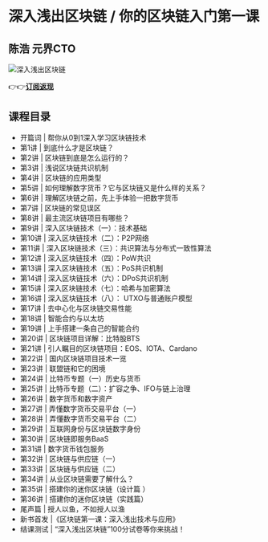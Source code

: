 深入浅出区块链 / 你的区块链入门第一课
====================

陈浩 **元界CTO**
------------

![深入浅出区块链](https://www.geekgay.com/storage/geek/geek_dd0ba7b27c46156cff7f70a4593c93d3.jpg)  
  
👉👉[**订阅返现**](https://time.geekbang.org/column/intro/100005701?code=VrheT%2Fg03lD5FWenQTOT3TQ-6Vnfs5Srb0OYMBezo6w%3D "深入浅出区块链")  
  
课程目录
----

  
  
- 开篇词 | 帮你从0到1深入学习区块链技术
- 第1讲 | 到底什么才是区块链？
- 第2讲 | 区块链到底是怎么运行的？
- 第3讲 | 浅说区块链共识机制
- 第4讲 | 区块链的应用类型
- 第5讲 | 如何理解数字货币？它与区块链又是什么样的关系？
- 第6讲 | 理解区块链之前，先上手体验一把数字货币
- 第7讲 | 区块链的常见误区
- 第8讲 | 最主流区块链项目有哪些？
- 第9讲 | 深入区块链技术（一）：技术基础
- 第10讲 | 深入区块链技术（二）：P2P网络
- 第11讲 | 深入区块链技术（三）：共识算法与分布式一致性算法
- 第12讲 | 深入区块链技术（四）：PoW共识
- 第13讲 | 深入区块链技术（五）：PoS共识机制
- 第14讲 | 深入区块链技术（六）：DPoS共识机制
- 第15讲 | 深入区块链技术（七）：哈希与加密算法
- 第16讲 | 深入区块链技术（八）： UTXO与普通账户模型
- 第17讲 | 去中心化与区块链交易性能
- 第18讲 | 智能合约与以太坊
- 第19讲 | 上手搭建一条自己的智能合约
- 第20讲 | 区块链项目详解：比特股BTS
- 第21讲 | 引人瞩目的区块链项目：EOS、IOTA、Cardano
- 第22讲 | 国内区块链项目技术一览
- 第23讲 | 联盟链和它的困境
- 第24讲 | 比特币专题（一）历史与货币
- 第25讲 | 比特币专题（二）：扩容之争、IFO与链上治理
- 第26讲 | 数字货币和数字资产
- 第27讲 | 弄懂数字货币交易平台（一）
- 第28讲 | 弄懂数字货币交易平台（二）
- 第29讲 | 互联网身份与区块链数字身份
- 第30讲 | 区块链即服务BaaS
- 第31讲 | 数字货币钱包服务
- 第32讲 | 区块链与供应链（一）
- 第33讲 | 区块链与供应链（二）
- 第34讲 | 从业区块链需要了解什么？
- 第35讲 | 搭建你的迷你区块链（设计篇 ）
- 第36讲 | 搭建你的迷你区块链（实践篇）
- 尾声篇 | 授人以鱼，不如授人以渔
- 新书首发 |《区块链第一课：深入浅出技术与应用》
- 结课测试 | “深入浅出区块链”100分试卷等你来挑战！